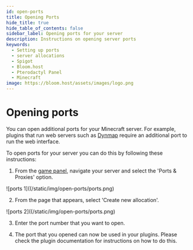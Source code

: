 ```yaml
---
id: open-ports
title: Opening Ports
hide_title: true
hide_table_of_contents: false
sidebar_label: Opening ports for your server
description: Instructions on opening server ports
keywords:
  - Setting up ports
  - server allocations
  - Spigot
  - Bloom.host
  - Pterodactyl Panel
  - Minecraft
image: https://bloom.host/assets/images/logo.png
---
```

# Opening ports

You can open additional ports for your Minecraft server. For example, plugins that run web servers such as [Dynmap](https://docs.bloom.host/server-mods/bukkit-plugins/dynmap) require an additional port to run the web interface.

To open ports for your server you can do this by following these instructions:

1. From the [game panel](https://mc.bloom.host/), navigate your server and select the 'Ports & Proxies' option.

![ports 1]((/static/img/open-ports/ports.png)

2. From the page that appears, select 'Create new allocation'.

![ports 2]((/static/img/open-ports/ports.png)

3. Enter the port number that you want to open.

4. The port that you opened can now be used in your plugins. Please check the plugin documentation for instructions on how to do this.